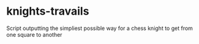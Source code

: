 # knights-travails
Script outputting the simpliest possible way for a chess knight to get from one square to another
